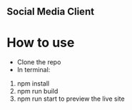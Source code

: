 ## Social Media Client

# How to use

* Clone the repo
* In terminal:
1. npm install
2. npm run build
3. npm run start to preview the live site